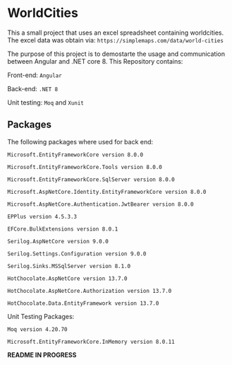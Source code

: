 # WorldCities

This a small project that uses an excel spreadsheet containing worldcities. The excel data was obtain via: `https://simplemaps.com/data/world-cities`

The purpose of this project is to demostarte the usage and communication between Angular and .NET core 8. This Repository contains:

Front-end: `Angular` 

Back-end: `.NET 8`  

Unit testing: `Moq` and `Xunit`

## Packages
The following packages where used for back end:

`Microsoft.EntityFrameworkCore version 8.0.0`

`Microsoft.EntityFrameworkCore.Tools version 8.0.0`

`Microsoft.EntityFrameworkCore.SqlServer version 8.0.0`

`Microsoft.AspNetCore.Identity.EntityFrameworkCore version 8.0.0`

`Microsoft.AspNetCore.Authentication.JwtBearer version 8.0.0`

`EPPlus version 4.5.3.3 `

`EFCore.BulkExtensions version 8.0.1`

`Serilog.AspNetCore version 9.0.0`

`Serilog.Settings.Configuration version 9.0.0`

`Serilog.Sinks.MSSqlServer version 8.1.0`

`HotChocolate.AspNetCore version 13.7.0`

`HotChocolate.AspNetCore.Authorization version 13.7.0`

`HotChocolate.Data.EntityFramework version 13.7.0`

Unit Testing Packages:

`Moq version 4.20.70`

`Microsoft.EntityFrameworkCore.InMemory version 8.0.11`



**README IN PROGRESS**

